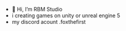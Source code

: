 - 👋 Hi, I’m RBM Studio
- i creating games on unity or unreal engine 5
- my discord acount .foxthefirst

<!---
RBMStu/RBMStu is a ✨ special ✨ repository because its `README.md` (this file) appears on your GitHub profile.
You can click the Preview link to take a look at your changes.
--->
